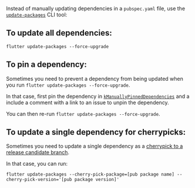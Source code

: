 Instead of manually updating dependencies in a `pubspec.yaml` file, use the [`update-packages`](packages/flutter_tools/lib/src/commands/update_packages.dart) CLI tool:

## To update all dependencies:

`flutter update-packages --force-upgrade`

## To pin a dependency:

Sometimes you need to prevent a dependency from being updated when you run `flutter update-packages --force-upgrade`.

In that case, first pin the dependency in [`kManuallyPinnedDependencies`](https://github.com/flutter/flutter/blob/5bd34ef541575eddae6aaa82fc76a59ae7e464c3/packages/flutter_tools/lib/src/update_packages_pins.dart#L17) and a include a comment with a link to an issue to unpin the dependency.

You can then re-run `flutter update-packages --force-upgrade`.

## To update a single dependency for cherrypicks:

Sometimes you need to update a single dependency as a [cherrypick to a release candidate branch](https://github.com/flutter/flutter/wiki/Flutter-Cherrypick-Process).

In that case, you can run:

`flutter update-packages --cherry-pick-package=[pub package name] --cherry-pick-version='[pub package version]'`






